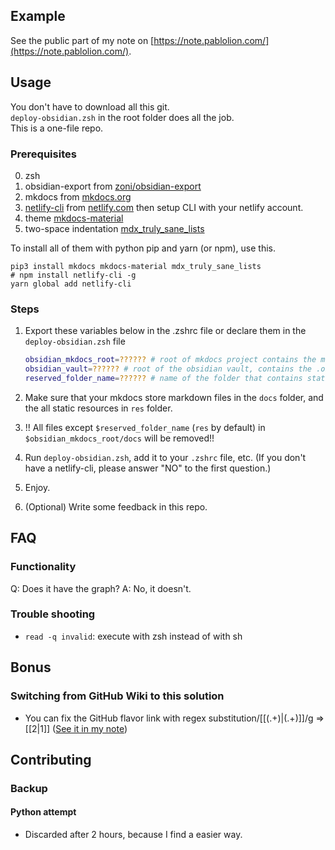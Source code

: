 ## Example

See the public part of my note on [https://note.pablolion.com/](https://note.pablolion.com/).

## Usage

You don't have to download all this git.  
`deploy-obsidian.zsh` in the root folder does all the job.  
This is a one-file repo.

### Prerequisites

0. zsh
1. obsidian-export from [zoni/obsidian-export](https://github.com/zoni/obsidian-export)
2. mkdocs from [mkdocs.org](https://www.mkdocs.org/)
3. [netlify-cli](https://www.netlify.com/products/cli/#install) from [netlify.com](https://www.netlify.com/) then setup CLI with your netlify account.
4. theme [mkdocs-material](https://squidfunk.github.io/mkdocs-material/)
5. two-space indentation [mdx_truly_sane_lists](https://github.com/radude/mdx_truly_sane_lists)

To install all of them with python pip and yarn (or npm), use this.

```shell
pip3 install mkdocs mkdocs-material mdx_truly_sane_lists
# npm install netlify-cli -g
yarn global add netlify-cli
```

### Steps

1. Export these variables below in the .zshrc file or declare them in the `deploy-obsidian.zsh` file

   ```ZSH
   obsidian_mkdocs_root=?????? # root of mkdocs project contains the mkdocs.yml file
   obsidian_vault=?????? # root of the obsidian vault, contains the .obsidian folder
   reserved_folder_name=?????? # name of the folder that contains static non-exported resources, this folder in $obsidian_vault/docs won't be deleted by the script. This variable is default to `res`
   ```

2. Make sure that your mkdocs store markdown files in the `docs` folder, and the all static resources in `res` folder.
3. !! All files except `$reserved_folder_name` (`res` by default) in `$obsidian_mkdocs_root/docs` will be removed!!
4. Run `deploy-obsidian.zsh`, add it to your `.zshrc` file, etc. (If you don't have a netlify-cli, please answer "NO" to the first question.)
5. Enjoy.
6. (Optional) Write some feedback in this repo.

## FAQ

### Functionality

Q: Does it have the graph?
A: No, it doesn't.

### Trouble shooting

- `read -q invalid`: execute with zsh instead of with sh

## Bonus

### Switching from GitHub Wiki to this solution

- You can fix the GitHub flavor link with regex substitution/\[\[(.+)\|(.+)\]\]/g => [[$2|$1]] ([See it in my note](https://note.pablolion.com/coding/markdown%20note/#links-in-obsidian))

## Contributing

### Backup

#### Python attempt

- Discarded after 2 hours, because I find a easier way.
